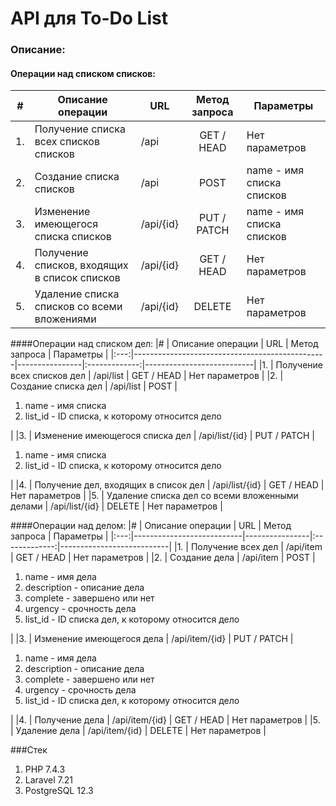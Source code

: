 # API для To-Do List

### Описание:

#### Операции над списком списков:
|#  | Описание операции                            | URL       | Метод запроса | Параметры                 |
|---|----------------------------------------------|-----------|:-------------:|---------------------------|
|1. | Получение списка всех списков списков        | /api      | GET / HEAD    | Нет параметров            |
|2. | Создание списка списков                      | /api      | POST          | name - имя списка списков |
|3. | Изменение имеющегося списка списков          | /api/{id} | PUT / PATCH   | name - имя списка списков |
|4. | Получение списков, входящих в список списков | /api/{id} | GET / HEAD    | Нет параметров            |
|5. | Удаление списка списков со всеми вложениями  | /api/{id} | DELETE        | Нет параметров            |

####Операции над списком дел:
|#    | Описание операции                              | URL            | Метод запроса | Параметры                 |
|:---:|------------------------------------------------|----------------|:-------------:|---------------------------|
|1.   | Получение всех списков дел                     | /api/list      | GET / HEAD    | Нет параметров            |
|2.   | Создание списка дел                            | /api/list      | POST          | <ol><li>name - имя списка</li> <li>list_id - ID списка, к которому относится дело </li></ol>|
|3.   | Изменение имеющегося списка дел                | /api/list/{id} | PUT / PATCH   | <ol><li>name - имя списка</li> <li>list_id - ID списка, к которому относится дело </li></ol>|
|4.   | Получение дел, входящих в список дел           | /api/list/{id} | GET / HEAD    | Нет параметров            |
|5.   | Удаление списка дел со всеми вложенными делами | /api/list/{id} | DELETE        | Нет параметров            |

####Операции над делом:
|#    | Описание операции         | URL            | Метод запроса | Параметры                 |
|:---:|---------------------------|----------------|:-------------:|---------------------------|
|1.   | Получение всех дел        | /api/item      | GET / HEAD    | Нет параметров            |
|2.   | Создание дела             | /api/item      | POST          | <ol><li>name - имя дела</li> <li>description - описание дела</li> <li>complete - завершено или нет</li> <li>urgency - срочность дела</li> <li>list_id - ID списка дел, к которому относится дело </li></ol>|
|3.   | Изменение имеющегося дела | /api/item/{id} | PUT / PATCH   | <ol><li>name - имя дела</li> <li>description - описание дела</li> <li>complete - завершено или нет</li> <li>urgency - срочность дела</li> <li>list_id - ID списка дел, к которому относится дело </li></ol>|
|4.   | Получение дела            | /api/item/{id} | GET / HEAD    | Нет параметров            |
|5.   | Удаление дела             | /api/item/{id} | DELETE        | Нет параметров            |

###Стек
1. PHP 7.4.3
2. Laravel 7.21
3. PostgreSQL 12.3
